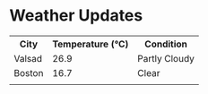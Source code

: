 # Weather Updates

<!-- WEATHER-UPDATE-START -->
<table><tr><th>City</th><th>Temperature (°C)</th><th>Condition</th></tr><tr><td>Valsad</td><td>26.9</td><td>Partly Cloudy</td></tr><tr><td>Boston</td><td>16.7</td><td>Clear</td></tr><tr><td></td><td></td><td></td></tr></table>
<!-- WEATHER-UPDATE-END -->

